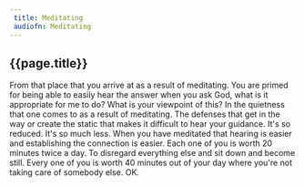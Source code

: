 ```yaml
---
 title: Meditating
 audiofn: Meditating
---
```


## {{page.title}}

From that place that you arrive at as a result of meditating. You are
primed for being able to easily hear the answer when you ask God, what
is it appropriate for me to do? What is your viewpoint of this? In the
quietness that one comes to as a result of meditating. The defenses that
get in the way or create the static that makes it difficult to hear your
guidance. It's so reduced. It's so much less. When you have meditated
that hearing is easier and establishing the connection is easier. Each
one of you is worth 20 minutes twice a day. To disregard everything else
and sit down and become still. Every one of you is worth 40 minutes out
of your day where you're not taking care of somebody else. OK.

